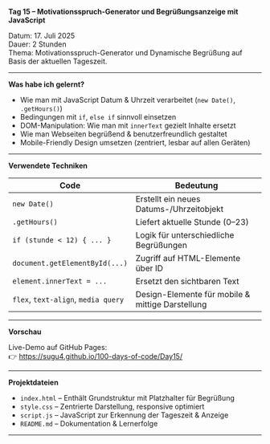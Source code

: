 **Tag 15 – Motivationsspruch-Generator und Begrüßungsanzeige mit JavaScript**

Datum: 17. Juli 2025  
Dauer: 2 Stunden  
Thema: Motivationsspruch-Generator und Dynamische Begrüßung auf Basis der aktuellen Tageszeit.

---

**Was habe ich gelernt?**

- Wie man mit JavaScript Datum & Uhrzeit verarbeitet (`new Date()`, `.getHours()`)
- Bedingungen mit `if`, `else if` sinnvoll einsetzen
- DOM-Manipulation: Wie man mit `innerText` gezielt Inhalte ersetzt
- Wie man Webseiten begrüßend & benutzerfreundlich gestaltet
- Mobile-Friendly Design umsetzen (zentriert, lesbar auf allen Geräten)

---

**Verwendete Techniken**

| Code                            | Bedeutung                                            |
|----------------------------------|-----------------------------------------------------|
| `new Date()`                     | Erstellt ein neues Datums-/Uhrzeitobjekt            |
| `.getHours()`                    | Liefert aktuelle Stunde (0–23)                      |
| `if (stunde < 12) { ... }`       | Logik für unterschiedliche Begrüßungen              |
| `document.getElementById(...)`   | Zugriff auf HTML-Elemente über ID                  |
| `element.innerText = ...`        | Ersetzt den sichtbaren Text                        |
| `flex`, `text-align`, `media query` | Design-Elemente für mobile & mittige Darstellung |

---

**Vorschau**

Live-Demo auf GitHub Pages:  
👉 https://sugu4.github.io/100-days-of-code/Day15/

---

**Projektdateien**

- `index.html` – Enthält Grundstruktur mit Platzhalter für Begrüßung
- `style.css` – Zentrierte Darstellung, responsive optimiert
- `script.js` – JavaScript zur Erkennung der Tageszeit & Anzeige
- `README.md` – Dokumentation & Lernerfolge

---
